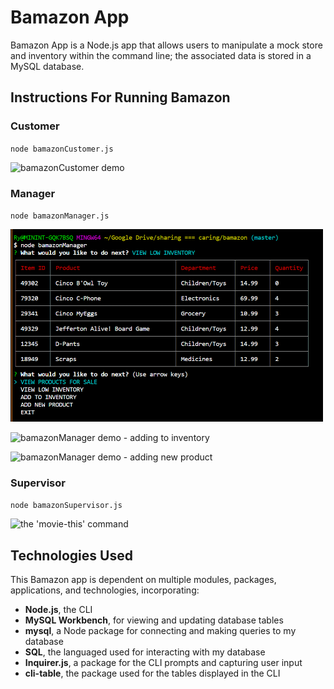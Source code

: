 # Bamazon App

Bamazon App is a Node.js app that allows users to manipulate a mock store and inventory within the command line; the associated data is stored in a MySQL database.

## Instructions For Running Bamazon

### Customer

`node bamazonCustomer.js`

![bamazonCustomer demo](https://media.giphy.com/media/h86dVWLuRWDb4oNO4l/giphy.gif)

### Manager

`node bamazonManager.js`

<img src="/bamazonMv.png" width="500" />

![bamazonManager demo - adding to inventory](https://media.giphy.com/media/LSjPV6RxN9wle7GAaB/giphy.gif)

![bamazonManager demo - adding new product](https://media.giphy.com/media/hXI8nfLoIHzpQAoaDr/giphy.gif)

### Supervisor

`node bamazonSupervisor.js`

![the 'movie-this' command](https://media.giphy.com/media/gHQCdj8i3nSHC8xWfx/giphy.gif)


## Technologies Used

This Bamazon app is dependent on multiple modules, packages, applications, and technologies, incorporating:

* **Node.js**, the CLI
* **MySQL Workbench**, for viewing and updating database tables
* **mysql**, a Node package for connecting and making queries to my database
* **SQL**, the languaged used for interacting with my database
* **Inquirer.js**, a package for the CLI prompts and capturing user input
* **cli-table**, the package used for the tables displayed in the CLI
